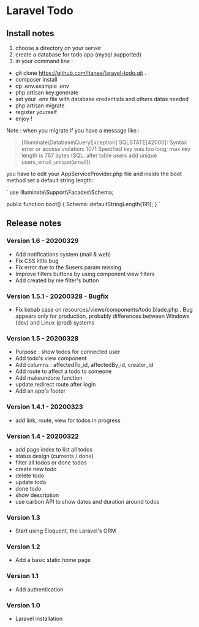 # Laravel Todo 

## Install notes

1. choose a directory on your server
2. create a database for todo app (mysql supported)
3. in your command line : 
- git clone https://github.com/itanea/laravel-todo.git .
- composer install
- cp .env.example .env
- php artisan key:generate
- set your .env file with database credentials and others datas needed
- php artisan migrate
- register yourself
- enjoy !

Note : when you migrate if you have a message like :

> [Illuminate\Database\QueryException]
> SQLSTATE[42000]: Syntax error or access violation: 1071 Specified key was too long; max key length is 767 bytes (SQL: alter table users add unique users_email_unique(email))

you have to edit your AppServiceProvider.php file and inside the boot method set a default string length:

`
use Illuminate\Support\Facades\Schema;

public function boot()
{
    Schema::defaultStringLength(191);
}
`



## Release notes

### Version 1.6 - 20200329

- Add notifications system (mail & web)
- Fix CSS little bug
- Fix error due to the $users param missing
- Improve filters buttons by using component view filters
- Add created by me filter's button

### Version  1.5.1 - 20200328 - Bugfix

- Fix kebab case on resources/views/components/todo.blade.php . Bug appears only for production, probably differences between Windows (dev) and Linux (prod) systems

### Version 1.5 - 20200328

- Purpose : show todos for connected user
- Add todo's view component
- Add columns : affectedTo_id, affectedBy_id, creator_id
- Add route to affect a todo to someone
- Add makeundone function
- update redirect route after login
- Add an app's footer


### Version 1.4.1 - 20200323

- add link, route, view for todos in progress

### Version 1.4 - 20200322

- add page index to list all todos
- status design (currents / done)
- filter all todos or done todos
- create new todo
- delete todo
- update todo
- done todo
- show description
- use carbon API to show dates and duration around todos

### Version 1.3

- Start using Eloquent, the Laravel's ORM

### Version 1.2

- Add a basic static home page

### Version 1.1

- Add authentication

### Version 1.0

- Laravel installation

